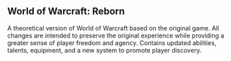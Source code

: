 ## World of Warcraft: Reborn

A theoretical version of World of Warcraft based on the original game. All changes are intended to preserve the original experience while providing a greater sense of player freedom and agency. Contains updated abilities, talents, equipment, and a new system to promote player discovery.
